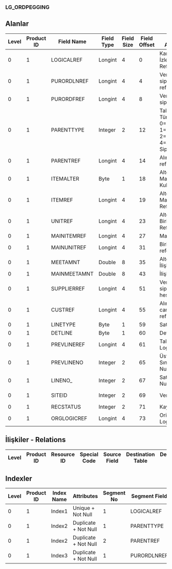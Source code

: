 ### LG_ORDPEGGING

## Alanlar

**Level**|**Product ID**|**Field Name**|**Field Type**|**Field Size**|**Field Offset**|**Türkçe Açıklama**|**Expression**
-----|-----|-----|-----|-----|-----|-----|-----
0|1|LOGICALREF|Longint|4|0|Karşı Sipariş İzleme Log. Ref.|Counter Order Tracking Logical Reference
0|1|PURORDLNREF|Longint|4|4|Verilen sipariş satır ref.|Purchase Order Line Reference
0|1|PURORDFREF|Longint|4|8|Verilen sipariş fiş ref.|Purchase Order Slip Reference
0|1|PARENTTYPE|Integer|2|12|Talep/Kaynak Türü; 0=Manüel 1=MPS 2=MRP 4=Satış Siparişleri|Demand/Resource Type ;0= Manual;1= MPS;2= MRP;4= Sales Order
0|1|PARENTREF|Longint|4|14|Alınan sipariş ref.|Sales Order Reference
0|1|ITEMALTER|Byte|1|18|Alternatif Malzeme Kullanımı|Alternative Material Usage
0|1|ITEMREF|Longint|4|19|Alternatif Malzeme Referansı|Alternative Material Reference
0|1|UNITREF|Longint|4|23|Alternatif Birim Referansı|Alternative Unit Reference
0|1|MAINITEMREF|Longint|4|27|Malzeme Ref.|Material Reference
0|1|MAINUNITREF|Longint|4|31|Birim referansı|Unit Reference
0|1|MEETAMNT|Double|8|35|Alternatif İlişkili Miktar|Alternative Related Quantity
0|1|MAINMEETAMNT|Double|8|43|İlişkili Miktar|Related Quantity
0|1|SUPPLIERREF|Longint|4|51|Verilen sipariş cari hesap ref.|Purchase Order AR/AP Reference
0|1|CUSTREF|Longint|4|55|Alınan sipariş cari hesap ref.|Sales Order AR/AP Reference
0|1|LINETYPE|Byte|1|59|Satır Tipi|Line Type
0|1|DETLINE|Byte|1|60|Detay Satırı|Detail Line
0|1|PREVLINEREF|Longint|4|61|Talep Tespiti Log. Ref.|DEMANDPEGGING LOGICALREF
0|1|PREVLINENO|Integer|2|65|Üst Malzeme Sınıfı Satır Numarası|Parent Material Class Line Number
0|1|LINENO_|Integer|2|67|Satır Numarası|Line Number
0|1|SITEID|Integer|2|69|Veri Merkezi|Data Processing Site
0|1|RECSTATUS|Integer|2|71|Kayıt Durumu|Record Status
0|1|ORGLOGICREF|Longint|4|73|Orijinal Kayıt Log. Ref.|Original Record Logical Reference

## İlişkiler - Relations
**Level**|**Product ID**|**Resource ID**|**Special Code**|**Source Field**|**Destination Table**|**Destination Field**|**Relation Type**|**Extra Condition**
-----|-----|-----|-----|-----|-----|-----|-----|-----

## Indexler
**Level**|**Product ID**|**Index Name**|**Attributes**|**Segment No**|**Segment Field**|**Sense**
-----|-----|-----|-----|-----|-----|-----
0|1|Index1|Unique + Not Null|1|LOGICALREF|Ascending
0|1|Index2|Duplicate + Not Null|1|PARENTTYPE|Ascending
0|1|Index2|Duplicate + Not Null|2|PARENTREF|Ascending
0|1|Index3|Duplicate + Not Null|1|PURORDLNREF|Ascending
